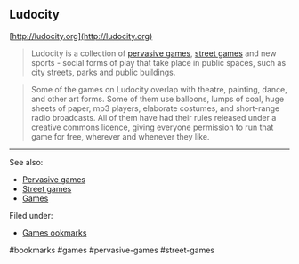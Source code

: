 ## Ludocity

[http://ludocity.org](http://ludocity.org)

> Ludocity is a collection of [pervasive games](../../notes/pervasive-games.md),
> [street games](street-games.md) and new sports - social forms of play that
> take place in public spaces, such as city streets, parks and public buildings.

> Some of the games on Ludocity overlap with theatre, painting, dance, and other
> art forms. Some of them use balloons, lumps of coal, huge sheets of paper, mp3
> players, elaborate costumes, and short-range radio broadcasts. All of them
> have had their rules released under a creative commons licence, giving
> everyone permission to run that game for free, wherever and whenever they
> like.

---

See also:

- [Pervasive games](../games/pervasive-games.md)
- [Street games](../games/street-games.md)
- [Games](../notes/games.md)

Filed under:

- [Games ookmarks](../games.md)

#bookmarks #games #pervasive-games #street-games
